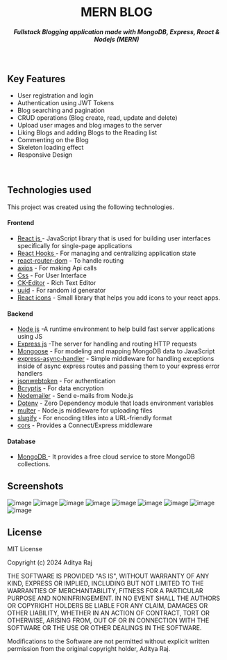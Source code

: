 <H1 align ="center" > MERN BLOG  </h1>
<h5  align ="center"> 
Fullstack Blogging application made with MongoDB, Express, React & Nodejs (MERN) </h5>
<br/>

##  Key Features

- User registration and login
- Authentication using JWT Tokens
- Blog searching  and pagination 
- CRUD operations (Blog create, read, update and delete)
- Upload user ımages and blog ımages  to the server
- Liking  Blogs and adding Blogs  to the Reading list
- Commenting  on the Blog
- Skeleton loading effect
- Responsive Design

<br/>

##  Technologies used

This project was created using the following technologies.

####  Frontend 

- [React js ](https://www.npmjs.com/package/react) - JavaScript library that is used for building user interfaces specifically for single-page applications
- [React Hooks  ](https://reactjs.org/docs/hooks-intro.html) - For managing and centralizing application state
- [react-router-dom](https://www.npmjs.com/package/react-router-dom) - To handle routing
- [axios](https://www.npmjs.com/package/axios) - For making Api calls
- [Css](https://developer.mozilla.org/en-US/docs/Web/CSS) - For User Interface
- [CK-Editor](https://ckeditor.com/docs/ckeditor5/latest/builds/guides/integration/frameworks/react.html) - Rich Text Editor 
- [uuid](https://www.npmjs.com/package/uuid) - For random id generator
- [React icons](https://react-icons.github.io/react-icons/) -
 Small library that helps you add icons  to your react apps.

####  Backend 

- [Node js](https://nodejs.org/en/) -A runtime environment to help build fast server applications using JS
- [Express js](https://www.npmjs.com/package/express) -The server for handling and routing HTTP requests
- [Mongoose](https://mongoosejs.com/) - For modeling and mapping MongoDB data to JavaScript
- [express-async-handler](https://www.npmjs.com/package/express-async-handler) - Simple middleware for handling exceptions inside of async express routes and passing them to your express error handlers 
- [jsonwebtoken](https://www.npmjs.com/package/jsonwebtoken) - For authentication
- [Bcryptjs](https://www.npmjs.com/package/bcryptjs) - For data encryption
- [Nodemailer](https://nodemailer.com/about/) - Send e-mails from Node.js
- [Dotenv](https://www.npmjs.com/package/dotenv) - Zero Dependency module that loads environment variables
- [multer](https://www.npmjs.com/package/multer) - Node.js middleware for uploading files 
- [slugify](https://www.npmjs.com/package/slugify) - For encoding titles into a URL-friendly format
- [cors](https://www.npmjs.com/package/cors) - Provides a Connect/Express middleware


####  Database 

 - [MongoDB ](https://www.mongodb.com/) - It provides a free cloud service to store MongoDB collections.
 
 ##  Screenshots 
![image](https://github.com/RajAditya01/FullStack-Blogs/assets/101439988/5233806b-7499-4b4e-82fb-29bc9523965f)
![image](https://github.com/RajAditya01/FullStack-Blogs/assets/101439988/4282f48c-4c3d-4c36-b8ea-f3432befcb87)
![image](https://github.com/RajAditya01/FullStack-Blogs/assets/101439988/2e983076-5357-4022-ba2a-97402fa94f56)
![image](https://github.com/RajAditya01/FullStack-Blogs/assets/101439988/c927ddef-e6df-4999-85f7-94888d4d1b45)
![image](https://github.com/RajAditya01/FullStack-Blogs/assets/101439988/23ac84f0-b8c4-4366-aabb-d1f0100276e9)
![image](https://github.com/RajAditya01/FullStack-Blogs/assets/101439988/792edd59-965e-41c9-a962-4022dfa5a7c4)
![image](https://github.com/RajAditya01/FullStack-Blogs/assets/101439988/30419222-f56b-44dd-a04b-317181d14784)
![image](https://github.com/RajAditya01/FullStack-Blogs/assets/101439988/e100f7c6-c534-4e56-8835-08136dbfc527)
![image](https://github.com/RajAditya01/FullStack-Blogs/assets/101439988/5fa713ed-3f5c-46e6-9941-85d75cecf231)





## License

MIT License

Copyright (c) 2024 Aditya Raj

THE SOFTWARE IS PROVIDED "AS IS", WITHOUT WARRANTY OF ANY KIND, EXPRESS OR
IMPLIED, INCLUDING BUT NOT LIMITED TO THE WARRANTIES OF MERCHANTABILITY,
FITNESS FOR A PARTICULAR PURPOSE AND NONINFRINGEMENT. IN NO EVENT SHALL THE
AUTHORS OR COPYRIGHT HOLDERS BE LIABLE FOR ANY CLAIM, DAMAGES OR OTHER
LIABILITY, WHETHER IN AN ACTION OF CONTRACT, TORT OR OTHERWISE, ARISING FROM,
OUT OF OR IN CONNECTION WITH THE SOFTWARE OR THE USE OR OTHER DEALINGS IN THE
SOFTWARE.

Modifications to the Software are not permitted without explicit written
permission from the original copyright holder, Aditya Raj.
